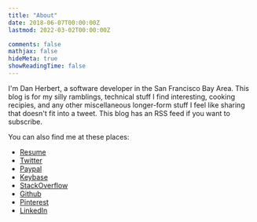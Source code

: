 ```yaml
---
title: "About"
date: 2018-06-07T00:00:00Z
lastmod: 2022-03-02T00:00:00Z

comments: false
mathjax: false
hideMeta: true
showReadingTime: false
---
```

I'm Dan Herbert, a software developer in the San Francisco Bay Area. This blog is for my silly ramblings, technical stuff I find interesting, cooking recipies, and any other miscellaneous longer-form stuff I feel like sharing that doesn't fit into a tweet. This blog has an RSS feed if you want to subscribe.


You can also find me at these places:

* [Resume](https://stackoverflow.com/cv/danherbert)
* [Twitter](https://twitter.com/danherbert)
* [Paypal](https://paypal.me/danpherbert)
* [Keybase](https://keybase.io/danherbert)
* [StackOverflow](https://stackoverflow.com/users/392/dan-herbert)
* [Github](https://github.com/danherbert)
* [Pinterest](https://pinterest.com/danpherbert)
* [LinkedIn](https://www.linkedin.com/in/danielpherbert/)
